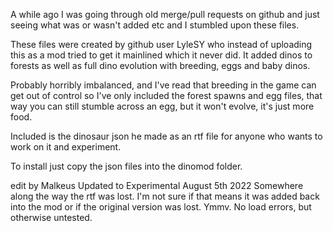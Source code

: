 A while ago I was going through old merge/pull requests on github and just seeing what was or wasn't added etc and I stumbled upon these files.

These files were created by github user LyleSY who instead of uploading this as a mod tried to get it mainlined which it never did. It added dinos to forests as well as full dino evolution with breeding, eggs and baby dinos.

Probably horribly imbalanced, and I've read that breeding in the game can get out of control so I've only included the forest spawns and egg files, that way you can still stumble across an egg, but it won't evolve, it's just more food.

Included is the dinosaur json he made as an rtf file for anyone who wants to work on it and experiment.

To install just copy the json files into the dinomod folder.

edit by Malkeus
Updated to Experimental August 5th 2022
Somewhere along the way the rtf was lost. I'm not sure if that means it was added back into the mod or if the original version was lost. Ymmv. No load errors, but otherwise untested.
